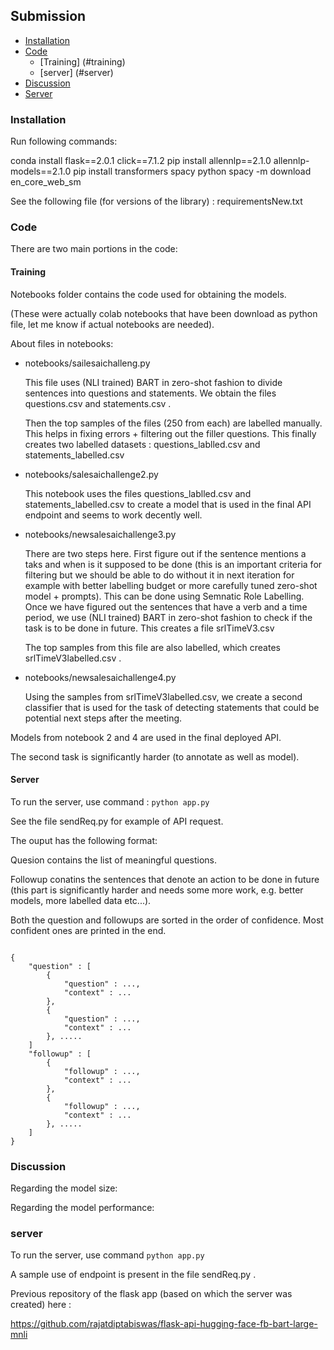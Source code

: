 
## Submission

- [Installation](#installation)
- [Code](#code)
    - [Training] (#training)
    - [server] (#server)
- [Discussion](#discussion)
- [Server](#server)

### Installation



Run following commands:

conda install flask==2.0.1 click==7.1.2
pip install allennlp==2.1.0 allennlp-models==2.1.0
pip install transformers spacy
python spacy -m download en_core_web_sm

See the following file (for versions of the library) : requirementsNew.txt

### Code

There are two main portions in the code: 

#### Training

Notebooks folder contains the code used for obtaining the models.

(These were actually colab notebooks that have been download as python file, let me know if actual notebooks are needed).

About files in notebooks:

-   notebooks/sailesaichalleng.py

    This file uses (NLI trained) BART in zero-shot fashion to divide sentences into questions and statements.
    We obtain the files questions.csv and statements.csv .

    Then the top samples of the files (250 from each) are labelled manually.
    This helps in fixing errors + filtering out the filler questions.
    This finally creates two labelled datasets : questions_lablled.csv and statements_labelled.csv

-    notebooks/salesaichallenge2.py

     This notebook uses the files questions_lablled.csv and statements_labelled.csv to create a model that is used in the final API endpoint and seems to work decently well.  

-   notebooks/newsalesaichallenge3.py

    There are two steps here. 
    First figure out if the sentence mentions a taks and when is it supposed to be done (this is an important criteria for filtering but we should be able to do without it in next iteration for example with better labelling budget or more carefully tuned zero-shot model + prompts).
    This can be done using Semnatic Role Labelling.
    Once we have figured out the sentences that have a verb and a time period, we use (NLI trained) BART in zero-shot fashion to check if the task is to be done in future.
    This creates a file srlTimeV3.csv

    The top samples from this file are also labelled, which creates srlTimeV3labelled.csv .

-   notebooks/newsalesaichallenge4.py

    Using the samples from  srlTimeV3labelled.csv, we create a second classifier that is used for the task of detecting statements that could be potential next steps after the meeting.


Models from notebook 2 and 4 are used in the final deployed API.

The second task is significantly harder (to annotate as well as model).

#### Server

To run the server, use command : `python app.py`

See the file sendReq.py for example of API request.

The ouput has the following format:

Quesion contains the list of meaningful questions.

Followup conatins the sentences that denote an action to be done in future (this part is significantly harder and needs some more work, e.g. better models, more labelled data etc...).

Both the question and followups are sorted in the order of confidence. Most confident ones are printed in the end.


```

{
    "question" : [
        {
            "question" : ...,
            "context" : ...
        },
        {
            "question" : ...,
            "context" : ...
        }, .....
    ]
    "followup" : [
        {
            "followup" : ...,
            "context" : ...
        },
        {
            "followup" : ...,
            "context" : ...
        }, .....
    ]
}

```

### Discussion

Regarding the model size:


Regarding the model performance:



### server

To run the server, use command `python app.py`


A sample use of endpoint is present in the file sendReq.py .


  

































Previous repository of the flask app (based on which the server was created) here : 

https://github.com/rajatdiptabiswas/flask-api-hugging-face-fb-bart-large-mnli

